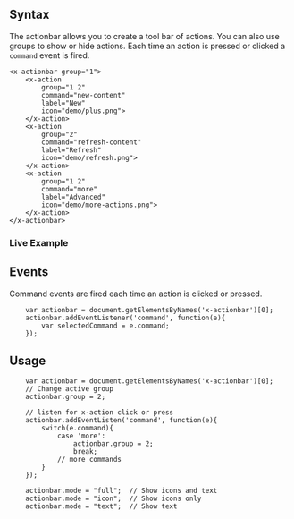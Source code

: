 
## Syntax

The actionbar allows you to create a tool bar of actions.  You can also use groups to show or hide actions.  Each time an action is pressed or clicked a ```command``` event is fired.

```
<x-actionbar group="1">
	<x-action 
		group="1 2"
		command="new-content" 
		label="New" 
		icon="demo/plus.png">
	</x-action>
	<x-action
		group="2"
		command="refresh-content" 
		label="Refresh" 
		icon="demo/refresh.png">
	</x-action>
	<x-action
		group="1 2"
		command="more" 
		label="Advanced" 
		icon="demo/more-actions.png">
	</x-action>
</x-actionbar>
```


### Live Example
<x-actionbar group="1">
	<x-action 
		group="1"
		command="new-content" 
		label="New" 
		icon="demo/plus.png">
	</x-action>
	<x-action
		group="1"
		command="refresh-content" 
		label="Refresh" 
		icon="demo/refresh.png">
	</x-action>
</x-actionbar>

## Events
Command events are fired each time an action is clicked or pressed.

```
	var actionbar = document.getElementsByNames('x-actionbar')[0];
	actionbar.addEventListener('command', function(e){
		var selectedCommand = e.command;
	});

```

## Usage

```
	var actionbar = document.getElementsByNames('x-actionbar')[0];
	// Change active group
	actionbar.group = 2;

	// listen for x-action click or press
	actionbar.addEventListen('command', function(e){
		switch(e.command){
			case 'more':
				actionbar.group = 2;
				break;
			// more commands
		}
	});

	actionbar.mode = "full";  // Show icons and text
	actionbar.mode = "icon";  // Show icons only
	actionbar.mode = "text";  // Show text

```


